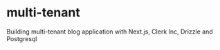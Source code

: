 # multi-tenant
Building multi-tenant blog application with Next.js, Clerk Inc, Drizzle and Postgresql
